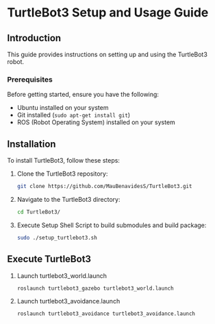 # TurtleBot3 Setup and Usage Guide

## Introduction

This guide provides instructions on setting up and using the TurtleBot3 robot.

### Prerequisites

Before getting started, ensure you have the following:

* Ubuntu installed on your system
* Git installed (`sudo apt-get install git`)
* ROS (Robot Operating System) installed on your system

## Installation

To install TurtleBot3, follow these steps:

1. Clone the TurtleBot3 repository:

   ```bash
   git clone https://github.com/MauBenavidesS/TurtleBot3.git
2. Navigate to the TurtleBot3 directory:
    ```bash
    cd TurtleBot3/
3. Execute Setup Shell Script to build submodules and build package:
    ```bash
    sudo ./setup_turtlebot3.sh

## Execute TurtleBot3
1. Launch turtlebot3_world.launch
    ```bash
    roslaunch turtlebot3_gazebo turtlebot3_world.launch
2. Launch turtlebot3_avoidance.launch
    ```bash
    roslaunch turtlebot3_avoidance turtlebot3_avoidance.launch
